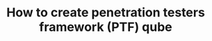 ---
lang: en
layout: doc
redirect_from:
- /doc/pentesting/ptf/
- /doc/ptf/
redirect_to: https://forum.qubes-os.org/t/19011
ref: 89
title: How to create penetration testers framework (PTF) qube
---